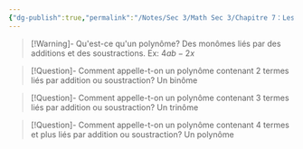 ```yaml
---
{"dg-publish":true,"permalink":"/Notes/Sec 3/Math Sec 3/Chapitre 7：Les expressions algébriques équivalentes/Section 7.1：Notion de polynôme (Rappel)/D) Polynôme/"}
---
```



>[!Warning]- Qu'est-ce qu'un polynôme?
>Des monômes liés par des additions et des soustractions.
>Ex: $4ab-2x$

>[!Question]- Comment appelle-t-on un polynôme contenant 2 termes liés par addition ou soustraction?
>Un binôme

>[!Question]- Comment appelle-t-on un polynôme contenant 3 termes liés par addition ou soustraction?
>Un trinôme

>[!Question]- Comment appelle-t-on un polynôme contenant 4 termes et plus liés par addition ou soustraction?
>Un polynôme

